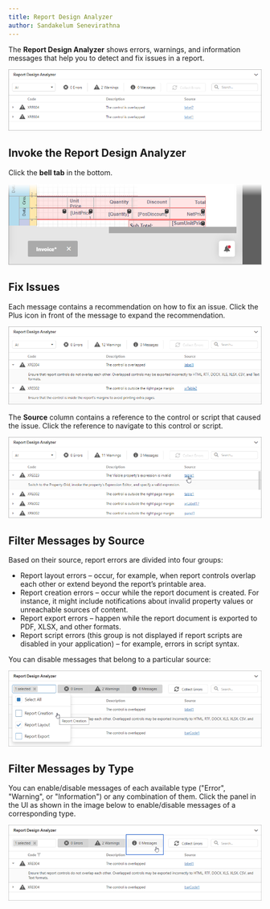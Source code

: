 ```yaml
---
title: Report Design Analyzer
author: Sandakelum Senevirathna
---
```


The **Report Design Analyzer** shows errors, warnings, and information messages that help you to detect and fix issues in a report.

![](../../../../images/eurd-web-report-design-analyzer.png)

## Invoke the Report Design Analyzer

Click the **bell tab** in the bottom.

![](../../../../images/eurd-web-report-design-analyzer-invoke-with-bell.png)

## Fix Issues

Each message contains a recommendation on how to fix an issue. Click the Plus icon in front of the message to expand the recommendation.

![](../../../../images/eurd-web-report-design-analyzer-expand-message.png)

The **Source** column contains a reference to the control or script that caused the issue. Click the reference to navigate to this control or script.

![](../../../../images/eurd-web-report-design-analyzer-navigate-to-control.png)

## Filter Messages by Source

Based on their source, report errors are divided into four groups:

* Report layout errors – occur, for example, when report controls overlap each other or extend beyond the report’s printable area.
* Report creation errors – occur while the report document is created. For instance, it might include notifications about invalid property values or unreachable sources of content.
* Report export errors – happen while the report document is exported to PDF, XLSX, and other formats.
* Report script errors (this group is not displayed if report scripts are disabled in your application) – for example, errors in script syntax.

You can disable messages that belong to a particular source:

![](../../../../images/enable-disable-messages-belonging-to-error-source.png)

## Filter Messages by Type

You can enable/disable messages of each available type ("Error", "Warning", or "Information") or any combination of them. Click the panel in the UI as shown in the image below to enable/disable messages of a corresponding type.

![](../../../../images/enable-disable-messages-of-some-error-type.png)

